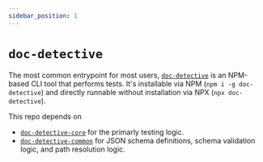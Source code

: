 ```yaml
---
sidebar_position: 1
---
```


# `doc-detective`

The most common entrypoint for most users, [`doc-detective`](https://github.com/doc-detective/doc-detective) is an NPM-based CLI tool that performs tests. It's installable via NPM (`npm i -g doc-detective`) and directly runnable without installation via NPX (`npx doc-detective`).

This repo depends on
- [`doc-detective-core`](doc-detective-core) for the primarly testing logic.
- [`doc-detective-common`](doc-detective-common) for JSON schema definitions, schema validation logic, and path resolution logic.